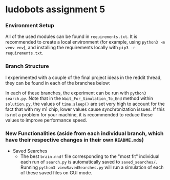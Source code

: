 # ludobots assignment 5

### Environment Setup

All of the used modules can be found in `requirements.txt`. It is recommended to create a local environment (for example, using `python3 -m venv env`),
and installing the requirements locally with `pip3 -r requirements.txt`.

### Branch Structure

I experimented with a couple of the final project ideas in the reddit thread, they can be found in each of the branches below:


In each of these branches, the experiment can be run with `python3 search.py`. Note that in the `Wait_For_Simulation_To_End` method within `solution.py`,
the values of `time.sleep()` are set very high to account for the fact that with my m1 chip, lower values cause synchronization issues. If this is 
not a problem for your machine, it is recommended to reduce these values to improve performance speed.

### New Functionalities (aside from each individual branch, which have their respective changes in their own `README.md`s)

- Saved Searches
  - The best `brain.nndf` file corresponding to the "most fit" individual each run of `search.py` is automatically saved to `saved_searches/`. Running `python3 viewSavedSearches.py` will run a simulation of each of these saved files on GUI mode.


